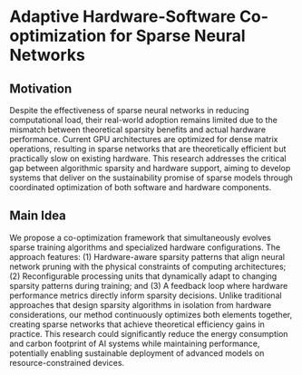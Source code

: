 # Adaptive Hardware-Software Co-optimization for Sparse Neural Networks

## Motivation
Despite the effectiveness of sparse neural networks in reducing computational load, their real-world adoption remains limited due to the mismatch between theoretical sparsity benefits and actual hardware performance. Current GPU architectures are optimized for dense matrix operations, resulting in sparse networks that are theoretically efficient but practically slow on existing hardware. This research addresses the critical gap between algorithmic sparsity and hardware support, aiming to develop systems that deliver on the sustainability promise of sparse models through coordinated optimization of both software and hardware components.

## Main Idea
We propose a co-optimization framework that simultaneously evolves sparse training algorithms and specialized hardware configurations. The approach features: (1) Hardware-aware sparsity patterns that align neural network pruning with the physical constraints of computing architectures; (2) Reconfigurable processing units that dynamically adapt to changing sparsity patterns during training; and (3) A feedback loop where hardware performance metrics directly inform sparsity decisions. Unlike traditional approaches that design sparsity algorithms in isolation from hardware considerations, our method continuously optimizes both elements together, creating sparse networks that achieve theoretical efficiency gains in practice. This research could significantly reduce the energy consumption and carbon footprint of AI systems while maintaining performance, potentially enabling sustainable deployment of advanced models on resource-constrained devices.